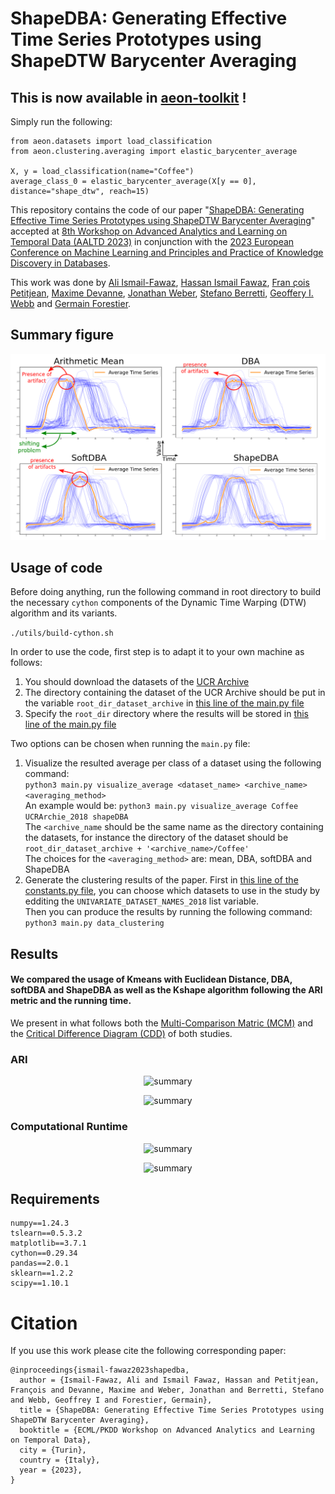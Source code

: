 # ShapeDBA: Generating Effective Time Series Prototypes using ShapeDTW Barycenter Averaging

## This is now available in [aeon-toolkit](https://github.com/aeon-toolkit/aeon) !

Simply run the following:
```
from aeon.datasets import load_classification
from aeon.clustering.averaging import elastic_barycenter_average

X, y = load_classification(name="Coffee")
average_class_0 = elastic_barycenter_average(X[y == 0], distance="shape_dtw", reach=15)
```

This repository contains the code of our paper "[ShapeDBA: Generating Effective Time Series Prototypes using ShapeDTW Barycenter Averaging](https://germain-forestier.info/publis/aaltd2023.pdf)" accepted at [8th Workshop on Advanced Analytics and Learning on Temporal Data (AALTD 2023)](https://ecml-aaltd.github.io/aaltd2023/) in conjunction with the [2023 European Conference on Machine Learning and Principles and Practice of Knowledge Discovery in Databases](https://2023.ecmlpkdd.org/).<br>

This work was done by [Ali Ismail-Fawaz](https://hadifawaz1999.github.io/), [Hassan Ismail Fawaz](https://hfawaz.github.io/), [Fran ̧cois Petitjean](https://www.francois-petitjean.com/), [Maxime Devanne](https://maxime-devanne.com/), [Jonathan Weber](https://www.jonathan-weber.eu/), [Stefano Berretti](http://www.micc.unifi.it/berretti/), [Geoffery I. Webb]() and [Germain Forestier](https://germain-forestier.info/).

## Summary figure

<p align="center" width="100%">
<img src="images/summary.png" alt="summary"/>
</p>

## Usage of code

Before doing anything, run the following command in root directory to build the necessary `cython` components of the Dynamic Time Warping (DTW) algorithm and its variants.

```./utils/build-cython.sh```

In order to use the code, first step is to adapt it to your own machine as follows:

1. You should download the datasets of the [UCR Archive](https://www.cs.ucr.edu/~eamonn/time_series_data_2018/)
2. The directory containing the dataset of the UCR Archive should be put in the variable `root_dir_dataset_archive` in [this line of the main.py file](https://github.com/MSD-IRIMAS/ShapeDBA/blob/b6217761a98d6b531dc3d55e7a34bb2118c2afd3/main.py#L73)
3. Specify the `root_dir` directory where the results will be stored in [this line of the main.py file](https://github.com/MSD-IRIMAS/ShapeDBA/blob/b6217761a98d6b531dc3d55e7a34bb2118c2afd3/main.py#L71)

Two options can be chosen when running the `main.py` file:

1. Visualize the resulted average per class of a dataset using the following command:<br>
```python3 main.py visualize_average <dataset_name> <archive_name> <averaging_method>```<br>
An example would be: ```python3 main.py visualize_average Coffee UCRArchie_2018 shapeDBA```<br>
The `<archive_name` should be the same name as the directory containing the datasets, for instance the directory of the dataset should be `root_dir_dataset_archive + '<archive_name>/Coffee'`<br>
The choices for the `<averaging_method>` are: mean, DBA, softDBA and ShapeDBA
2. Generate the clustering results of the paper. First in [this line of the constants.py file](https://github.com/MSD-IRIMAS/ShapeDBA/blob/b6217761a98d6b531dc3d55e7a34bb2118c2afd3/utils/constants.py#L19), you can choose which datasets to use in the study by edditing the `UNIVARIATE_DATASET_NAMES_2018` list variable.<br>
Then you can produce the results by running the following command: ```python3 main.py data_clustering```

## Results

#### We compared the usage of Kmeans with Euclidean Distance, DBA, softDBA and ShapeDBA as well as the Kshape algorithm following the ARI metric and the running time.
We present in what follows both the [Multi-Comparison Matric (MCM)](https://github.com/MSD-IRIMAS/Multi_Comparison_Matrix) and the [Critical Difference Diagram (CDD)](https://github.com/hfawaz/cd-diagram) of both studies.

### ARI

<p align="center" width="100%">
<img src="images/mcm-ari.png" alt="summary"/>
</p>
<p align="center" width="100%">
<img src="images/cdd-ari.png" alt="summary"/>
</p>

### Computational Runtime

<p align="center" width="100%">
<img src="images/mcm-time.png" alt="summary"/>
</p>
<p align="center" width="100%">
<img src="images/cdd-time.png" alt="summary"/>
</p>

## Requirements

```
numpy==1.24.3
tslearn==0.5.3.2
matplotlib==3.7.1
cython==0.29.34
pandas==2.0.1
sklearn==1.2.2
scipy==1.10.1
```

# Citation

If you use this work please cite the following corresponding paper:
```
@inproceedings{ismail-fawaz2023shapedba,
  author = {Ismail-Fawaz, Ali and Ismail Fawaz, Hassan and Petitjean, François and Devanne, Maxime and Weber, Jonathan and Berretti, Stefano and Webb, Geoffrey I and Forestier, Germain},
  title = {ShapeDBA: Generating Effective Time Series Prototypes using ShapeDTW Barycenter Averaging},
  booktitle = {ECML/PKDD Workshop on Advanced Analytics and Learning on Temporal Data},
  city = {Turin},
  country = {Italy},
  year = {2023},
}
```
